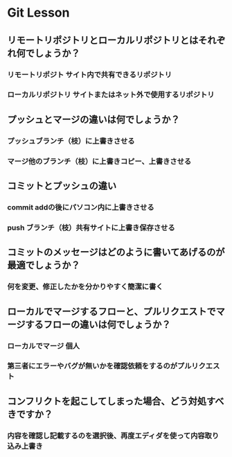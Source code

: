 # Git Lesson

## リモートリポジトリとローカルリポジトリとはそれぞれ何でしょうか？
### リモートリポジト サイト内で共有できるリポジトリ
### ローカルリポジトリ サイトまたはネット外で使用するリポジトリ

## プッシュとマージの違いは何でしょうか？
### プッシュブランチ（枝）に上書きさせる
### マージ他のブランチ（枝）に上書きコピー、上書きさせる

## コミットとプッシュの違い
### commit addの後にパソコン内に上書きさせる
### push ブランチ（枝）共有サイトに上書き保存させる

## コミットのメッセージはどのように書いてあげるのが最適でしょうか？
### 何を変更、修正したかを分かりやすく簡潔に書く

## ローカルでマージするフローと、プルリクエストでマージするフローの違いは何でしょうか？
### ローカルでマージ 個人
### 第三者にエラーやバグが無いかを確認依頼をするのがプルリクエスト

## コンフリクトを起こしてしまった場合、どう対処すべきですか？
### 内容を確認し記載するのを選択後、再度エディダを使って内容取り込み上書き
